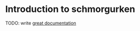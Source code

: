 # Introduction to schmorgurken

TODO: write [great documentation](http://jacobian.org/writing/what-to-write/)
